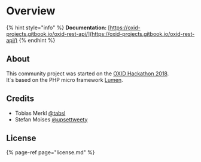 # Overview

{% hint style="info" %}
**Documentation:** [https://oxid-projects.gitbook.io/oxid-rest-api/](https://oxid-projects.gitbook.io/oxid-rest-api/)
{% endhint %}

## About

This community project was started on the [OXID Hackathon 2018](https://openspacer.org/12-oxid-community/223-oxid-hackathon-nuernberg-2018/).  
It´s based on the PHP micro framework [Lumen](https://lumen.laravel.com/).

## Credits

* Tobias Merkl [@tabsl](https://twitter.com/tabsl)
* Stefan Moises [@upsettweety](https://twitter.com/upsettweety)

## License

{% page-ref page="license.md" %}



